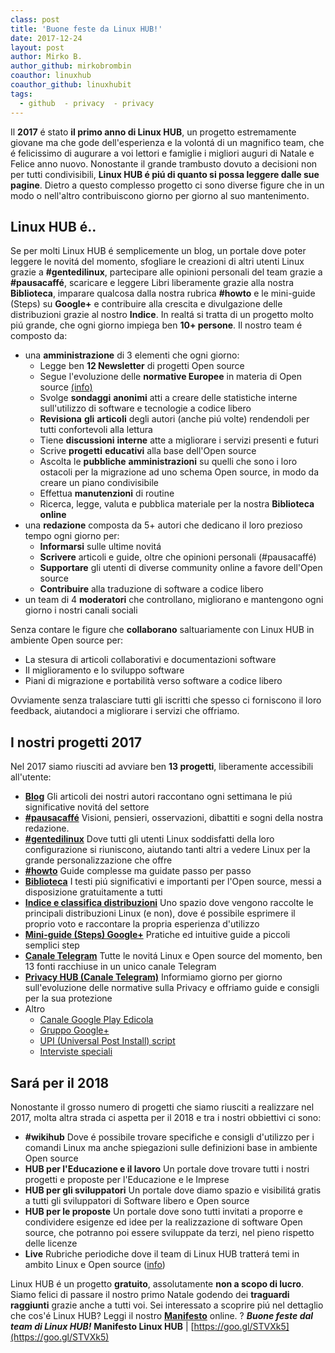 ```yaml
---
class: post
title: 'Buone feste da Linux HUB!'
date: 2017-12-24
layout: post
author: Mirko B.
author_github: mirkobrombin
coauthor: linuxhub
coauthor_github: linuxhubit
tags:
  - github  - privacy  - privacy
---
```

Il **2017** é stato **il primo anno di Linux HUB**, un progetto estremamente giovane ma che gode dell'esperienza e la volontá di un magnifico team, che é felicissimo di augurare a voi lettori e famiglie i migliori auguri di Natale e Felice anno nuovo. Nonostante il grande trambusto dovuto a decisioni non per tutti condivisibili, **Linux HUB é piú di quanto si possa leggere dalle sue pagine**. Dietro a questo complesso progetto ci sono diverse figure che in un modo o nell'altro contribuiscono giorno per giorno al suo mantenimento.

## Linux HUB é..

Se per molti Linux HUB é semplicemente un blog, un portale dove poter leggere le novitá del momento, sfogliare le creazioni di altri utenti Linux grazie a **#gentedilinux**, partecipare alle opinioni personali del team grazie a **#pausacaffé**, scaricare e leggere Libri liberamente grazie alla nostra **Biblioteca**, imparare qualcosa dalla nostra rubrica **#howto** e le mini-guide (Steps) su **Google+** e contribuire alla crescita e divulgazione delle distribuzioni grazie al nostro **Indice**. In realtá si tratta di un progetto molto piú grande, che ogni giorno impiega ben **10+ persone**. Il nostro team é composto da:

*   una **amministrazione** di 3 elementi che ogni giorno:
    *   Legge ben **12 Newsletter** di progetti Open source
    *   Segue l'evoluzione delle **normative Europee** in materia di Open source [(info)](https://linuxhub.it/2017/12/16/pausacaffe-la-responsabilita-dei-progetti-per-lopen-source-per-un-mondo-digitale/)
    *   Svolge **sondaggi** **anonimi** atti a creare delle statistiche interne sull'utilizzo di software e tecnologie a codice libero
    *   **Revisiona** **gli** **articoli** degli autori (anche piú volte) rendendoli per tutti confortevoli alla lettura
    *   Tiene **discussioni** **interne** atte a migliorare i servizi presenti e futuri
    *   Scrive **progetti** **educativi** alla base dell'Open source
    *   Ascolta le **pubbliche** **amministrazioni** su quelli che sono i loro ostacoli per la migrazione ad uno schema Open source, in modo da creare un piano condivisibile
    *   Effettua **manutenzioni** di routine
    *   Ricerca, legge, valuta e pubblica materiale per la nostra **Biblioteca** **online**
*   una **redazione** composta da 5+ autori che dedicano il loro prezioso tempo ogni giorno per:
    *   **Informarsi** sulle ultime novitá
    *   **Scrivere** articoli e guide, oltre che opinioni personali (#pausacaffé)
    *   **Supportare** gli utenti di diverse community online a favore dell'Open source
    *   **Contribuire** alla traduzione di software a codice libero
*   un team di 4 **moderatori** che controllano, migliorano e mantengono ogni giorno i nostri canali sociali

Senza contare le figure che **collaborano** saltuariamente con Linux HUB in ambiente Open source per:

*   La stesura di articoli collaborativi e documentazioni software
*   Il miglioramento e lo sviluppo software
*   Piani di migrazione e portabilità verso software a codice libero

Ovviamente senza tralasciare tutti gli iscritti che spesso ci forniscono il loro feedback, aiutandoci a migliorare i servizi che offriamo.

## I nostri progetti 2017

Nel 2017 siamo riusciti ad avviare ben **13 progetti**, liberamente accessibili all'utente:

*   [**Blog**](https://linuxhub.it/) Gli articoli dei nostri autori raccontano ogni settimana le piú significative novitá del settore
*   [**#pausacaffé**](https://linuxhub.it/category/pausa-caffe/) Visioni, pensieri, osservazioni, dibattiti e sogni della nostra redazione.
*   [**#gentedilinux**](https://linuxhub.it/category/gentedilinux/) Dove tutti gli utenti Linux soddisfatti della loro configurazione si riuniscono, aiutando tanti altri a vedere Linux per la grande personalizzazione che offre
*   [**#howto**](https://linuxhub.it/category/%F0%9F%94%A7-howto/) Guide complesse ma guidate passo per passo
*   [**Biblioteca**](https://linuxhub.it/downloads/) I testi piú significativi e importanti per l'Open source, messi a disposizione gratuitamente a tutti
*   [**Indice e classifica distribuzioni**](https://linuxhub.it/distribuzione/) Uno spazio dove vengono raccolte le principali distribuzioni Linux (e non), dove é possibile esprimere il proprio voto e raccontare la propria esperienza d'utilizzo
*   [**Mini-guide (Steps) Google+**](https://plus.google.com/communities/102386287656599997789/stream/c80928d1-0fbb-498d-96cd-63e13cf668c7) Pratiche ed intuitive guide a piccoli semplici step
*   [**Canale Telegram**](https://t.me/linuxhub) Tutte le novitá Linux e Open source del momento, ben 13 fonti racchiuse in un unico canale Telegram
*   [**Privacy HUB (Canale Telegram)**](https://t.me/privacyhub) Informiamo giorno per giorno sull'evoluzione delle normative sulla Privacy e offriamo guide e consigli per la sua protezione
*   Altro
    *   [Canale Google Play Edicola](https://newsstand.google.com/publications/CAAqBwgKMOma_Qow9v6JAw)
    *   [Gruppo Google+](https://plus.google.com/communities/102386287656599997789)
    *   [UPI (Universal Post Install) script](https://github.com/mirkobrombin/Universal-Post-Install)
    *   [Interviste speciali](https://linuxhub.it/category/interviste/)

## Sará per il 2018

Nonostante il grosso numero di progetti che siamo riusciti a realizzare nel 2017, molta altra strada ci aspetta per il 2018 e tra i nostri obbiettivi ci sono:

*   **#wikihub** Dove é possibile trovare specifiche e consigli d'utilizzo per i comandi Linux ma anche spiegazioni sulle definizioni base in ambiente Open source
*   **HUB per l'Educazione e il lavoro** Un portale dove trovare tutti i nostri progetti e proposte per l'Educazione e le Imprese
*   **HUB per gli sviluppatori** Un portale dove diamo spazio e visibilitá gratis a tutti gli sviluppatori di Software libero e Open source
*   **HUB per le proposte** Un portale dove sono tutti invitati a proporre e condividere esigenze ed idee per la realizzazione di software Open source, che potranno poi essere sviluppate da terzi, nel pieno rispetto delle licenze
*   **Live** Rubriche periodiche dove il team di Linux HUB tratterá temi in ambito Linux e Open source ([info](https://linuxhub.it/live/))

Linux HUB é un progetto **gratuito**, assolutamente **non a scopo di lucro**. Siamo felici di passare il nostro primo Natale godendo dei **traguardi raggiunti** grazie anche a tutti voi. Sei interessato a scoprire piú nel dettaglio che cos'é Linux HUB? Leggi il nostro **[Manifesto](https://goo.gl/STVXk5)** online. <span class="emoji">?</span> _**Buone feste dal team di Linux HUB!**_ **Manifesto Linux HUB** | [https://goo.gl/STVXk5](https://goo.gl/STVXk5)